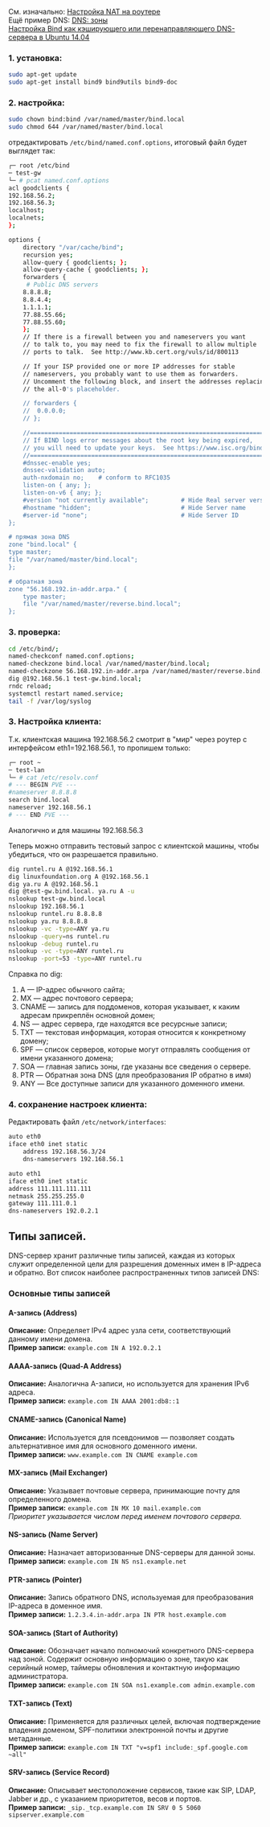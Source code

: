 См. изначально: [Настройка NAT на роутере](https://github.com/sherbettt/BASH-cheats/blob/main/Настройка%20NAT%20для%20роутера%20Ubuntu.md?plain=1)
<br/> Ещё пример DNS: [DNS: зоны](https://github.com/sherbettt/BASH-cheats/blob/main/22.%20DNS%2C%20пример.md)
<br/> [Настройка Bind как кэширующего или перенаправляющего DNS-сервера в Ubuntu 14.04](https://www.8host.com/blog/nastrojka-bind-kak-keshiruyushhego-ili-perenapravlyayushhego-dns-servera-v-ubuntu-14-04/)

### 1. установка:
```bash
sudo apt-get update
sudo apt-get install bind9 bind9utils bind9-doc
```

### 2. настройка:
```bash
sudo chown bind:bind /var/named/master/bind.local
sudo chmod 644 /var/named/master/bind.local
```

отредактировать `/etc/bind/named.conf.options`, итоговый файл будет выглядет так:
```bash
┌─ root /etc/bind 
─ test-gw 
└─ # pcat named.conf.options 
acl goodclients {
192.168.56.2;
192.168.56.3;
localhost;
localnets;
};

options {
	directory "/var/cache/bind";
	recursion yes;
	allow-query { goodclients; };
	allow-query-cache { goodclients; };
	forwarders {
	 # Public DNS servers
	8.8.8.8;
	8.8.4.4;
	1.1.1.1;
	77.88.55.66;
	77.88.55.60;
	};
	// If there is a firewall between you and nameservers you want
	// to talk to, you may need to fix the firewall to allow multiple
	// ports to talk.  See http://www.kb.cert.org/vuls/id/800113

	// If your ISP provided one or more IP addresses for stable 
	// nameservers, you probably want to use them as forwarders.  
	// Uncomment the following block, and insert the addresses replacing 
	// the all-0's placeholder.

	// forwarders {
	// 	0.0.0.0;
	// };

	//========================================================================
	// If BIND logs error messages about the root key being expired,
	// you will need to update your keys.  See https://www.isc.org/bind-keys
	//========================================================================
	#dnssec-enable yes;
	dnssec-validation auto;
	auth-nxdomain no;    # conform to RFC1035
	listen-on { any; };
	listen-on-v6 { any; };
	#version "not currently available";         # Hide Real server version
	#hostname "hidden";                         # Hide Server name
	#server-id "none";                          # Hide Server ID
};

# прямая зона DNS
zone "bind.local" {
type master;
file "/var/named/master/bind.local";
};

# обратная зона
zone "56.168.192.in-addr.arpa." {
    type master;
    file "/var/named/master/reverse.bind.local";
};
```

### 3. проверка:
```bash
cd /etc/bind/;
named-checkconf named.conf.options;
named-checkzone bind.local /var/named/master/bind.local;
named-checkzone 56.168.192.in-addr.arpa /var/named/master/reverse.bind.local;
dig @192.168.56.1 test-gw.bind.local;
rndc reload;
systemctl restart named.service;
tail -f /var/log/syslog
```

### 3. Настройка клиента:
Т.к. клиентская машина 192.168.56.2 смотрит в "мир" через роутер с интерфейсом eth1=192.168.56.1, то пропишем только:
```bash
┌─ root ~ 
─ test-lan 
└─ # cat /etc/resolv.conf
# --- BEGIN PVE ---
#nameserver 8.8.8.8
search bind.local
nameserver 192.168.56.1
# --- END PVE ---
```
Аналогично и для машины 192.168.56.3

Теперь можно отправить тестовый запрос с клиентской машины, чтобы убедиться, что он разрешается правильно.
```bash
dig runtel.ru A @192.168.56.1
dig linuxfoundation.org A @192.168.56.1
dig ya.ru A @192.168.56.1
dig @test-gw.bind.local. ya.ru A -u
nslookup test-gw.bind.local
nslookup 192.168.56.1
nslookup runtel.ru 8.8.8.8
nslookup ya.ru 8.8.8.8
nslookup -vc -type=ANY ya.ru
nslookup -query=ns runtel.ru
nslookup -debug runtel.ru
nslookup -vc -type=ANY runtel.ru
nslookup -port=53 -type=ANY runtel.ru
```
Справка по dig:
1. A — IP-адрес обычного сайта;
2. MX — адрес почтового сервера;
3. CNAME — запись для поддоменов, которая указывает, к каким адресам прикреплён основной домен;
4. NS — адрес сервера, где находятся все ресурсные записи;
5. TXT — текстовая информация, которая относится к конкретному домену;
6. SPF — список серверов, которые могут отправлять сообщения от имени указанного домена;
7. SOA — главная запись зоны, где указаны все сведения о сервере.
8. PTR — Обратная зона DNS (для преобразования IP обратно в имя)
9. ANY — Все доступные записи для указанного доменного имени.

### 4. сохранение настроек клиента:
Редактировать файл `/etc/network/interfaces`:
```bash
auto eth0
iface eth0 inet static
	address 192.168.56.3/24
	dns-nameservers 192.168.56.1

auto eth1
iface eth0 inet static
address 111.111.111.111
netmask 255.255.255.0
gateway 111.111.0.1
dns-nameservers 192.0.2.1
```


## Типы записей. 

DNS-сервер хранит различные типы записей, каждая из которых служит определенной цели для разрешения доменных имен в IP-адреса и обратно. Вот список наиболее распространенных типов записей DNS:

### Основные типы записей

#### A-запись (Address)
**Описание:** Определяет IPv4 адрес узла сети, соответствующий данному имени домена.<br/>
**Пример записи:** `example.com IN A 192.0.2.1`

#### АААА-запись (Quad-A Address)
**Описание:** Аналогична A-записи, но используется для хранения IPv6 адреса.<br/>
**Пример записи:** `example.com IN AAAA 2001:db8::1`

#### CNAME-запись (Canonical Name)
**Описание:** Используется для псевдонимов — позволяет создать альтернативное имя для основного доменного имени.<br/>
**Пример записи:** `www.example.com IN CNAME example.com`

#### MX-запись (Mail Exchanger)
**Описание:** Указывает почтовые сервера, принимающие почту для определенного домена.<br/>
**Пример записи:** `example.com IN MX 10 mail.example.com`  
*Приоритет указывается числом перед именем почтового сервера.*

#### NS-запись (Name Server)
**Описание:** Назначает авторизованные DNS-серверы для данной зоны.<br/>
**Пример записи:** `example.com IN NS ns1.example.net`

#### PTR-запись (Pointer)
**Описание:** Запись обратного DNS, используемая для преобразования IP-адреса в доменное имя.<br/>
**Пример записи:** `1.2.3.4.in-addr.arpa IN PTR host.example.com`

#### SOA-запись (Start of Authority)
**Описание:** Обозначает начало полномочий конкретного DNS-сервера над зоной. Содержит основную информацию о зоне, такую как серийный номер, таймеры обновления и контактную информацию администратора.<br/>
**Пример записи:** `example.com IN SOA ns1.example.com admin.example.com`

#### TXT-запись (Text)
**Описание:** Применяется для различных целей, включая подтверждение владения доменом, SPF-политики электронной почты и другие метаданные.<br/>
**Пример записи:** `example.com IN TXT "v=spf1 include:_spf.google.com ~all"`

#### SRV-запись (Service Record)
**Описание:** Описывает местоположение сервисов, такие как SIP, LDAP, Jabber и др., с указанием приоритетов, весов и портов.<br/>
**Пример записи:** `_sip._tcp.example.com IN SRV 0 5 5060 sipserver.example.com`
